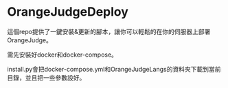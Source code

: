 # OrangeJudgeDeploy

這個repo提供了一鍵安裝&更新的腳本，讓你可以輕鬆的在你的伺服器上部署OrangeJudge。

需先安裝好docker和docker-compose。

install.py會把docker-compose.yml和OrangeJudgeLangs的資料夾下載到當前目錄，並且把一些參數設好。